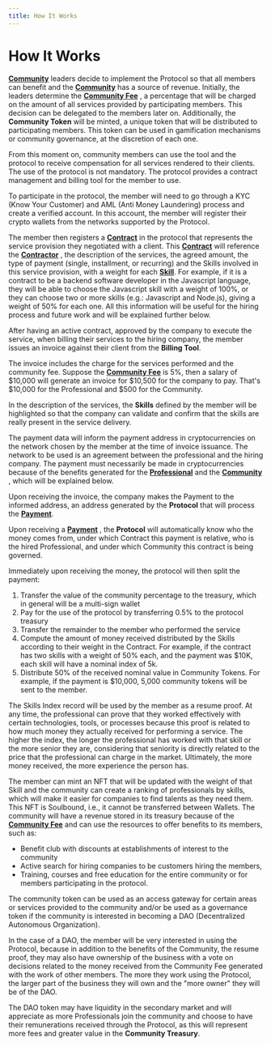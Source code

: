 ```yaml
---
title: How It Works
---
```


# How It Works

[**Community**](/the-protocol/roles/#community) leaders decide to implement the Protocol so that all members can benefit and the [**Community**](/the-protocol/roles/#community) has a source of revenue. Initially, the leaders determine the [**Community Fee**](/the-protocol/definitions/#community-fee) , a percentage that will be charged on the amount of all services provided by participating members. This decision can be delegated to the members later on. Additionally, the **Community Token** will be minted, a unique token that will be distributed to participating members. This token can be used in gamification mechanisms or community governance, at the discretion of each one.

From this moment on, community members can use the tool and the protocol to receive compensation for all services rendered to their clients. The use of the protocol is not mandatory. The protocol provides a contract management and billing tool for the member to use.

To participate in the protocol, the member will need to go through a KYC (Know Your Customer) and AML (Anti Money Laundering) process and create a verified account. In this account, the member will register their crypto wallets from the networks supported by the Protocol.

The member then registers a [**Contract**](/the-protocol/definitions/#contract) in the protocol that represents the service provision they negotiated with a client. This [**Contract**](/the-protocol/definitions/#contract) will reference the [**Contractor**](/the-protocol/roles/#contractor) , the description of the services, the agreed amount, the type of payment (single, installment, or recurring) and the Skills involved in this service provision, with a weight for each [**Skill**](/the-protocol/definitions/#skill). For example, if it is a contract to be a backend software developer in the Javascript language, they will be able to choose the Javascript skill with a weight of 100%, or they can choose two or more skills (e.g.: Javascript and Node.js), giving a weight of 50% for each one. All this information will be useful for the hiring process and future work and will be explained further below.

After having an active contract, approved by the company to execute the service, when billing their services to the hiring company, the member issues an invoice against their client from the **Billing Tool**.

The invoice includes the charge for the services performed and the community fee. Suppose the [**Community Fee**](/the-protocol/definitions/#community-fee) is 5%, then a salary of $10,000 will generate an invoice for $10,500 for the company to pay. That's $10,000 for the Professional and $500 for the Community.

In the description of the services, the **Skills** defined by the member will be highlighted so that the company can validate and confirm that the skills are really present in the service delivery.

The payment data will inform the payment address in cryptocurrencies on the network chosen by the member at the time of invoice issuance. The network to be used is an agreement between the professional and the hiring company. The payment must necessarily be made in cryptocurrencies because of the benefits generated for the [**Professional**](/the-protocol/roles/#professional) and the [**Community**](/the-protocol/roles/#community) , which will be explained below.

Upon receiving the invoice, the company makes the Payment to the informed address, an address generated by the **Protocol** that will process the [**Payment**](/the-protocol/definitions/#payment).

Upon receiving a [**Payment**](/the-protocol/definitions/#payment) , the **Protocol** will automatically know who the money comes from, under which Contract this payment is relative, who is the hired Professional, and under which Community this contract is being governed.

Immediately upon receiving the money, the protocol will then split the payment:

1. Transfer the value of the community percentage to the treasury, which in general will be a multi-sign wallet
2. Pay for the use of the protocol by transferring 0.5% to the protocol treasury
3. Transfer the remainder to the member who performed the service
4. Compute the amount of money received distributed by the Skills according to their weight in the Contract. For example, if the contract has two skills with a weight of 50% each, and the payment was $10K, each skill will have a nominal index of 5k.
5. Distribute 50% of the received nominal value in Community Tokens. For example, if the payment is $10,000, 5,000 community tokens will be sent to the member.

The Skills Index record will be used by the member as a resume proof. At any time, the professional can prove that they worked effectively with certain technologies, tools, or processes because this proof is related to how much money they actually received for performing a service. The higher the index, the longer the professional has worked with that skill or the more senior they are, considering that seniority is directly related to the price that the professional can charge in the market. Ultimately, the more money received, the more experience the person has.

The member can mint an NFT that will be updated with the weight of that Skill and the community can create a ranking of professionals by skills, which will make it easier for companies to find talents as they need them. This NFT is Soulbound, i.e., it cannot be transferred between Wallets. The community will have a revenue stored in its treasury because of the [**Community Fee**](/the-protocol/definitions/#community-fee) and can use the resources to offer benefits to its members, such as:

- Benefit club with discounts at establishments of interest to the community
- Active search for hiring companies to be customers hiring the members,
- Training, courses and free education for the entire community or for members participating in the protocol.

The community token can be used as an access gateway for certain areas or services provided to the community and/or be used as a governance token if the community is interested in becoming a DAO (Decentralized Autonomous Organization).

In the case of a DAO, the member will be very interested in using the Protocol, because in addition to the benefits of the Community, the resume proof, they may also have ownership of the business with a vote on decisions related to the money received from the Community Fee generated with the work of other members. The more they work using the Protocol, the larger part of the business they will own and the "more owner" they will be of the DAO.

The DAO token may have liquidity in the secondary market and will appreciate as more Professionals join the community and choose to have their remunerations received through the Protocol, as this will represent more fees and greater value in the **Community Treasury**.